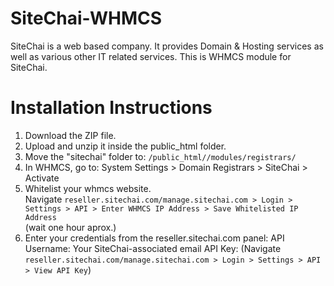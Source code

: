 # SiteChai-WHMCS
SiteChai is a web based company. It provides Domain & Hosting services as well as various other IT related services. This is WHMCS module for SiteChai.

# Installation Instructions

1. Download the ZIP file.
2. Upload and unzip it inside the public_html folder.
3. Move the "sitechai" folder to:
` /public_html//modules/registrars/ `
4. In WHMCS, go to:
System Settings > Domain Registrars > SiteChai > Activate
5. Whitelist your whmcs website. <br>
Navigate 
` reseller.sitechai.com/manage.sitechai.com > Login > Settings > API > Enter WHMCS IP Address > Save Whitelisted IP Address `<br>
(wait one hour aprox.)
6. Enter your credentials from the reseller.sitechai.com panel:
   API Username: Your SiteChai-associated email
   API Key: (Navigate ` reseller.sitechai.com/manage.sitechai.com > Login > Settings > API > View API Key `)




